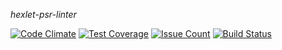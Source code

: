 *hexlet-psr-linter*

[![Code Climate](https://codeclimate.com/github/Rende11/hexlet-psr-linter/badges/gpa.svg)](https://codeclimate.com/github/Rende11/hexlet-psr-linter)
[![Test Coverage](https://codeclimate.com/github/Rende11/hexlet-psr-linter/badges/coverage.svg)](https://codeclimate.com/github/Rende11/hexlet-psr-linter/coverage)
[![Issue Count](https://codeclimate.com/github/Rende11/hexlet-psr-linter/badges/issue_count.svg)](https://codeclimate.com/github/Rende11/hexlet-psr-linter)
[![Build Status](https://travis-ci.org/Rende11/hexlet-psr-linter.svg?branch=Step-1)](https://travis-ci.org/Rende11/hexlet-psr-linter)
